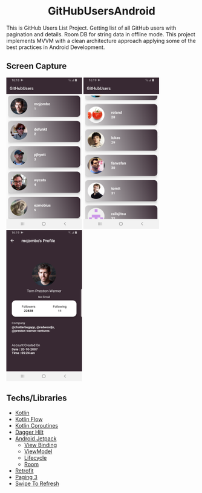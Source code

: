 <h1 align="center"> GitHubUsersAndroid </h1>
This is GitHub Users List Project. Getting list of all GitHub users with pagination and details. Room DB for string data in offline mode.
This project implements MVVM with a clean architecture approach applying some of the best practices in Android Development.

## Screen Capture
<img src="https://github.com/Anshumansharma12/GitHubUsersAndroid/blob/main/ScreenCapture/Screenshot_20220214_003749.png" width="200" height="400"> <img src="https://github.com/Anshumansharma12/GitHubUsersAndroid/blob/main/ScreenCapture/Screenshot_20220214_003856.png" width="200" height="400"> <img src="https://github.com/Anshumansharma12/GitHubUsersAndroid/blob/main/ScreenCapture/Screenshot_20220214_003828.png" width="200" height="400">

## Techs/Libraries
- [Kotlin](https://developer.android.com/kotlin)
- [Kotlin Flow](https://developer.android.com/kotlin/flow)
- [Kotlin Coroutines](https://github.com/Kotlin/kotlinx.coroutines)
- [Dagger Hilt](https://dagger.dev/hilt/)
- [Android Jetpack](https://developer.android.com/jetpack)
  - [View Binding](https://developer.android.com/topic/libraries/view-binding)
  - [ViewModel](https://developer.android.com/topic/libraries/architecture/viewmodel)
  - [Lifecycle](https://developer.android.com/topic/libraries/architecture/lifecycle)
  - [Room](https://developer.android.com/training/data-storage/room)
- [Retrofit](https://square.github.io/retrofit/)
- [Paging 3](https://developer.android.com/topic/libraries/architecture/paging/v3-overview)
- [Swipe To Refresh](https://developer.android.com/training/swipe/add-swipe-interface)